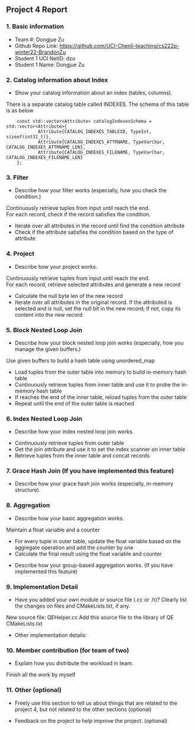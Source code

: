 ## Project 4 Report


### 1. Basic information
- Team #: Dongjue Zu
- Github Repo Link: https://github.com/UCI-Chenli-teaching/cs222p-winter22-BrandonZu
- Student 1 UCI NetID: dzu
- Student 1 Name: Dongjue Zu


### 2. Catalog information about Index
- Show your catalog information about an index (tables, columns).

There is a separate catalog table called INDEXES. The schema of this table is as below

        const std::vector<Attribute> catalogIndexesSchema = std::vector<Attribute>{
                Attribute{CATALOG_INDEXES_TABLEID, TypeInt, sizeof(int32_t)},
                Attribute{CATALOG_INDEXES_ATTRNAME, TypeVarChar, CATALOG_INDEXES_ATTRNAME_LEN},
                Attribute{CATALOG_INDEXES_FILENAME, TypeVarChar, CATALOG_INDEXES_FILENAME_LEN}
        };

### 3. Filter
- Describe how your filter works (especially, how you check the condition.)

Continuously retrieve tuples from input until reach the end. \
For each record, check if the record satisfies the condition.
* Iterate over all attributes in the record until find the condition attribute
* Check if the attribute satisfies the condition based on the type of attribute

### 4. Project
- Describe how your project works.

Continuously retrieve tuples from input until reach the end. \
For each record, retrieve selected attributes and generate a new record
* Calculate the null byte len of the new record
* Iterate over all attributes in the original record. If the attributed is selected and is null, set the null bit in the new record; if not, copy its content into the new record

### 5. Block Nested Loop Join
- Describe how your block nested loop join works (especially, how you manage the given buffers.)

Use given buffers to build a hash table using unordered_map
* Load tuples from the outer table into memory to build in-memory hash table
* Continuously retrieve tuples from inner table and use it to probe the in-memory hash table
* If reaches the end of the inner table, reload tuples from the outer table
* Repeat until the end of the outer table is reached

### 6. Index Nested Loop Join
- Describe how your index nested loop join works.

* Continuously retrieve tuples from outer table
* Get the join attribute and use it to set the index scanner on inner table
* Retrieve tuples from the inner table and concat records

### 7. Grace Hash Join (If you have implemented this feature)
- Describe how your grace hash join works (especially, in-memory structure).



### 8. Aggregation
- Describe how your basic aggregation works.

Maintain a float variable and a counter
* For every tuple in outer table, update the float variable based on the aggregate operation and add the counter by one
* Calculate the final result using the float variable and counter

- Describe how your group-based aggregation works. (If you have implemented this feature)



### 9. Implementation Detail
- Have you added your own module or source file (.cc or .h)?
  Clearly list the changes on files and CMakeLists.txt, if any.

New source file: QEHelper.cc
Add this source file to the library of QE CMakeLists.txt

- Other implementation details:



### 10. Member contribution (for team of two)
- Explain how you distribute the workload in team.

Finish all the work by myself

### 11. Other (optional)
- Freely use this section to tell us about things that are related to the project 4, but not related to the other sections (optional)



- Feedback on the project to help improve the project. (optional)